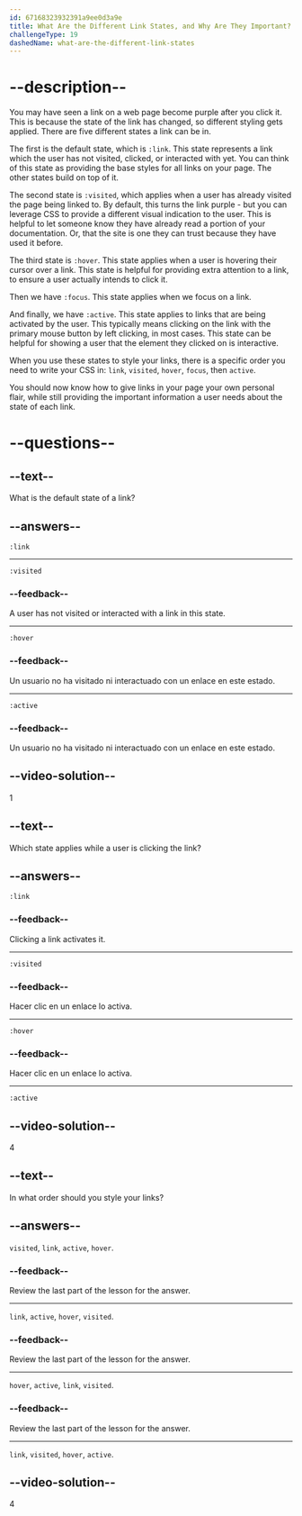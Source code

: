 ```yaml
---
id: 67168323932391a9ee0d3a9e
title: What Are the Different Link States, and Why Are They Important?
challengeType: 19
dashedName: what-are-the-different-link-states
---
```


# --description--

You may have seen a link on a web page become purple after you click it. This is because the state of the link has changed, so different styling gets applied. There are five different states a link can be in.

The first is the default state, which is `:link`. This state represents a link which the user has not visited, clicked, or interacted with yet. You can think of this state as providing the base styles for all links on your page. The other states build on top of it.

The second state is `:visited`, which applies when a user has already visited the page being linked to. By default, this turns the link purple - but you can leverage CSS to provide a different visual indication to the user. This is helpful to let someone know they have already read a portion of your documentation. Or, that the site is one they can trust because they have used it before.

The third state is `:hover`. This state applies when a user is hovering their cursor over a link. This state is helpful for providing extra attention to a link, to ensure a user actually intends to click it.

Then we have `:focus`. This state applies when we focus on a link.

And finally, we have `:active`. This state applies to links that are being activated by the user. This typically means clicking on the link with the primary mouse button by left clicking, in most cases. This state can be helpful for showing a user that the element they clicked on is interactive.

When you use these states to style your links, there is a specific order you need to write your CSS in: `link`, `visited`, `hover`, `focus`, then `active`.

You should now know how to give links in your page your own personal flair, while still providing the important information a user needs about the state of each link.

# --questions--

## --text--

What is the default state of a link?

## --answers--

`:link`

---

`:visited`

### --feedback--

A user has not visited or interacted with a link in this state.

---

`:hover`

### --feedback--

Un usuario no ha visitado ni interactuado con un enlace en este estado.

---

`:active`

### --feedback--

Un usuario no ha visitado ni interactuado con un enlace en este estado.

## --video-solution--

1

## --text--

Which state applies while a user is clicking the link?

## --answers--

`:link`

### --feedback--

Clicking a link activates it.

---

`:visited`

### --feedback--

Hacer clic en un enlace lo activa.

---

`:hover`

### --feedback--

Hacer clic en un enlace lo activa.

---

`:active`

## --video-solution--

4

## --text--

In what order should you style your links?

## --answers--

`visited`, `link`, `active`, `hover`.

### --feedback--

Review the last part of the lesson for the answer.

---

`link`, `active`, `hover`, `visited`.

### --feedback--

Review the last part of the lesson for the answer.

---

`hover`, `active`, `link`, `visited`.

### --feedback--

Review the last part of the lesson for the answer.

---

`link`, `visited`, `hover`, `active`.

## --video-solution--

4
